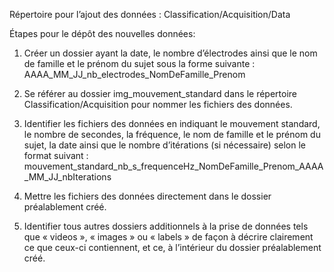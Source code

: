 Répertoire pour l’ajout des données : Classification/Acquisition/Data

Étapes pour le dépôt des nouvelles données:

1.  Créer un dossier ayant la date, le nombre d’électrodes ainsi que le
    nom de famille et le prénom du sujet sous la forme suivante :
    AAAA\_MM\_JJ\_nb\_electrodes\_NomDeFamille\_Prenom

2.  Se référer au dossier img\_mouvement\_standard dans le répertoire
    Classification/Acquisition pour nommer les fichiers des données.

3.  Identifier les fichiers des données en indiquant le mouvement
    standard, le nombre de secondes, la fréquence, le nom de famille et
    le prénom du sujet, la date ainsi que le nombre d’itérations (si
    nécessaire) selon le format suivant :
    mouvement\_standard\_nb\_s\_frequenceHz\_NomDeFamille\_Prenom\_AAAA\_MM\_JJ\_nbIterations

4.  Mettre les fichiers des données directement dans le dossier
    préalablement créé.

5.  Identifier tous autres dossiers additionnels à la prise de données
    tels que « videos », « images » ou « labels » de façon à décrire
    clairement ce que ceux-ci contiennent, et ce, à l’intérieur du
    dossier préalablement créé.


